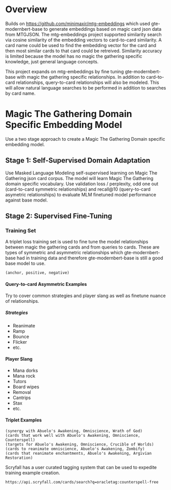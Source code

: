 # Overview

Builds on https://github.com/minimaxir/mtg-embeddings which used gte-modernbert-base to generate embeddings based on magic card json data from MTGJSON. The mtg-embeddings project supported similarity search via cosine similarity of the embedding vectors to card-to-card similarity. A card name could be used to find the embedding vector for the card and then most similar cards to that card could be retreived. Similarity accuracy is limited because the model has no magic the gathering specific knowledge, just general language concepts. 

This project expands on mtg-embeddings by fine tuning gte-modernbert-base with magic the gathering specific relationships. In addition to card-to-card relationships, query-to-card relationships will also be modeled. This will allow natural language searches to be performed in addition to searches by card name.

# Magic The Gathering Domain Specific Embedding Model

Use a two stage approach to create a Magic The Gathering Domain specific embedding model. 

## Stage 1: Self-Supervised Domain Adaptation

Use Masked Language Modeling self-supervised learning on Magic The Gathering json card corpus. The model will learn Magic The Gathering domain specific vocabulary. Use validation loss / perplexity, odd one out (card-to-card symmetric relationships) and recall@10 (query-to-card asymetric relationships) to evaluate MLM finetuned model performance against base model. 

## Stage 2: Supervised Fine-Tuning

### Training Set

A triplet loss training set is used to fine tune the model relationships between magic the gathering cards and from queries to cards. These are types of symmetric and asymmetric relationships which gte-modernbert-base had in training data and therefore gte-modernbert-base is still a good base model to use.

`(anchor, positive, negative)`

#### Query-to-card Asymmetric Examples

Try to cover common strategies and player slang as well as finetune nuance of relationships.

##### Strategies
- Reanimate
- Ramp
- Bounce
- Flicker
- etc.

#### Player Slang
- Mana dorks
- Mana rock
- Tutors
- Board wipes
- Removal
- Cantrips
- Stax
- etc.

#### Triplet Examples
```
(synergy with Abuelo's Awakening, Omniscience, Wrath of God)
(cards that work well with Abuelo's Awakening, Omniscience, Counterspell)
(targets for Abuelo's Awakening, Omniscience, Crucible of Worlds)
(cards to reanimate omniscience, Abuelo's Awakening, Zombify)
(cards that reanimate enchantments, Abuelo's Awakening, Argivian Restoration)
```

Scryfall has a user curated tagging system that can be used to expedite training example creation. 

`https://api.scryfall.com/cards/search?q=oracletag:counterspell-free`

